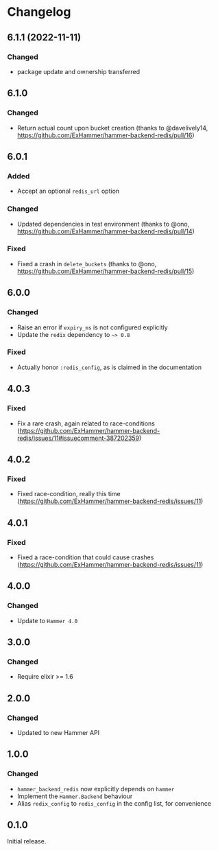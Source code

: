 # Changelog

## 6.1.1 (2022-11-11)

### Changed

- package update and ownership transferred

## 6.1.0

### Changed

- Return actual count upon bucket creation (thanks to @davelively14, https://github.com/ExHammer/hammer-backend-redis/pull/16)


## 6.0.1

### Added

- Accept an optional `redis_url` option

### Changed

- Updated dependencies in test environment (thanks to @ono, https://github.com/ExHammer/hammer-backend-redis/pull/14)

### Fixed

- Fixed a crash in `delete_buckets` (thanks to @ono, https://github.com/ExHammer/hammer-backend-redis/pull/15)


## 6.0.0

### Changed

- Raise an error if `expiry_ms` is not configured explicitly
- Update the `redix` dependency to `~> 0.8`


### Fixed

- Actually honor `:redis_config`, as is claimed in the documentation


## 4.0.3

### Fixed

- Fix a rare crash, again related to race-conditions
  (https://github.com/ExHammer/hammer-backend-redis/issues/11#issuecomment-387202359)

## 4.0.2

### Fixed

- Fixed race-condition, really this time
  (https://github.com/ExHammer/hammer-backend-redis/issues/11)


## 4.0.1

### Fixed

- Fixed a race-condition that could cause crashes
  (https://github.com/ExHammer/hammer-backend-redis/issues/11)


## 4.0.0

### Changed

- Update to `Hammer 4.0`


## 3.0.0

### Changed

- Require elixir >= 1.6


## 2.0.0

### Changed

- Updated to new Hammer API


## 1.0.0

### Changed

- `hammer_backend_redis` now explicitly depends on `hammer`
- Implement the `Hammer.Backend` behaviour
- Alias `redix_config` to `redis_config` in the config list, for convenience


## 0.1.0

Initial release.
